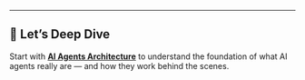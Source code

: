 
---

## 📌 Let’s Deep Dive

Start with **[AI Agents Architecture](./Architecture/01_overview.md)** to understand the foundation of what AI agents really are — and how they work behind the scenes.
